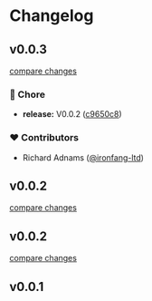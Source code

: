 # Changelog


## v0.0.3

[compare changes](https://github.com/big-pixel-media/nuxt-auth/compare/v0.0.2...v0.0.3)

### 🏡 Chore

- **release:** V0.0.2 ([c9650c8](https://github.com/big-pixel-media/nuxt-auth/commit/c9650c8))

### ❤️ Contributors

- Richard Adnams ([@ironfang-ltd](http://github.com/ironfang-ltd))

## v0.0.2

[compare changes](https://github.com/big-pixel-media/nuxt-auth/compare/v0.0.2...v0.0.2)

## v0.0.2

[compare changes](https://github.com/big-pixel-media/nuxt-auth/compare/v0.0.1...v0.0.2)

## v0.0.1

